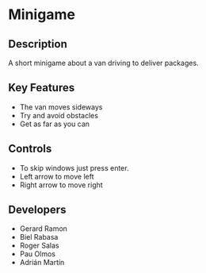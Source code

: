 # Minigame

## Description

A short minigame about a van driving to deliver packages.

## Key Features
- The van moves sideways
- Try and avoid obstacles
- Get as far as you can
 
## Controls

 - To skip windows just press enter.
 - Left arrow to move left
 - Right arrow to move right

## Developers

 - Gerard Ramon
 - Biel Rabasa
 - Roger Salas
 - Pau Olmos
 - Adrián Martín
